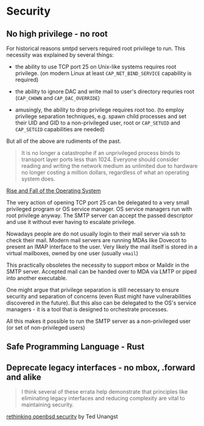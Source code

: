 # Security

## No high privilege - no root

For historical reasons smtpd servers required root privilege to run. This
necessity was explained by several things:

- the ability to use TCP port 25 on Unix-like systems requires root privilege.
  (on modern Linux at least `CAP_NET_BIND_SERVICE` capability is required)

- the ability to ignore DAC and write mail to user's directory requries root
  (`CAP_CHOWN` and `CAP_DAC_OVERRIDE`)

- amusingly, the ability to drop privilege requires root too.
  (to employ privilege separation techniques, e.g. spawn child
  processes and set their UID and GID to a non-privileged user, root or `CAP_SETUID`
  and `CAP_SETGID` capabilities are needed)


But all of the above are rudiments of the past.

> It is no longer a catastrophe if an unprivileged process binds to transport
> layer ports less than 1024. Everyone should consider reading and writing the
> network medium as unlimited due to hardware no longer costing a million
> dollars, regardless of what an operating system does.

[Rise and Fall of the Operating System](http://www.fixup.fi/misc/usenix-login-2015/login_oct15_02_kantee.pdf)

The very action of opening TCP port 25 can be delegated to a very small
privileged program or OS service manager. OS service managers run with root
privilege anyway. The SMTP server can accept the passed descriptor and use it
without ever having to escalate privilege.

Nowadays people are do not usually login to their mail server via ssh to check their mail.
Modern mail servers are running MDAs like Dovecot to present an IMAP interface
to the user. Very likely the mail itself is stored in a virtual mailboxes, owned
by one user (usually `vmail`)

This practically obsoletes the necessity to support mbox or Maildir in the SMTP
server. Accepted mail can be handed over to MDA via LMTP or piped into another
executable.

One might argue that privilege separation is still necessary to ensure security
and separation of concerns (even Rust might have vulnerabilities discovered in
the future). But this also can be delegated to the OS's service managers - it
is a tool that is designed to orchestrate processes.

All this makes it possible to run the SMTP server as a non-privileged user (or set of
non-privileged users)

## Safe Programming Language - Rust

## Deprecate legacy interfaces - no mbox, .forward and alike

> I think several of these errata help demonstrate that principles like
> eliminating legacy interfaces and reducing complexity are vital to
> maintaining security.

[rethinking openbsd security](https://flak.tedunangst.com/post/rethinking-openbsd-security)
by Ted Unangst
